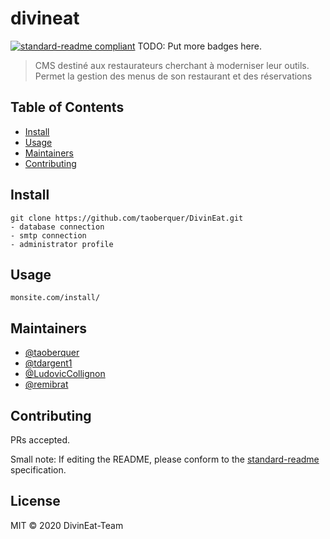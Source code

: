 # divineat

[![standard-readme compliant](https://img.shields.io/badge/standard--readme-OK-green.svg?style=flat-square)](https://github.com/RichardLitt/standard-readme)
TODO: Put more badges here.

> CMS destiné aux restaurateurs cherchant à moderniser leur outils.<br/> 
> Permet la gestion des menus de son restaurant et des réservations



## Table of Contents
- [Install](#install)
- [Usage](#usage)
- [Maintainers](#maintainers)
- [Contributing](#contributing)

## Install

```
git clone https://github.com/taoberquer/DivinEat.git
- database connection
- smtp connection
- administrator profile
```

## Usage

```
monsite.com/install/
```

## Maintainers

- [@taoberquer](https://github.com/taoberquer)
- [@tdargent1](https://github.com/tdargent1)
- [@LudovicCollignon](https://github.com/LudovicCollignon)
- [@remibrat](https://github.com/remibrat)

## Contributing

PRs accepted.

Small note: If editing the README, please conform to the [standard-readme](https://github.com/RichardLitt/standard-readme) specification.

## License

MIT © 2020 DivinEat-Team
